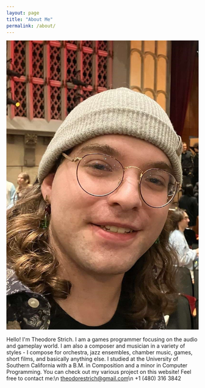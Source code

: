```yaml
---
layout: page
title: "About Me"
permalink: /about/
---
```


![Picture 1](/assets/fullsize.png)

Hello! I'm Theodore Strich. I am a games programmer focusing on the audio and gameplay world. I am also a composer and musician in a variety of styles - I compose for orchestra, jazz ensembles, chamber music, games, short films, and basically anything else. I studied at the University of Southern California with a B.M. in Composition and a minor in Computer Programming. You can check out my various project on this website! Feel free to contact me:\n
theodorestrich@gmail.com\n
+1 (480) 316 3842

